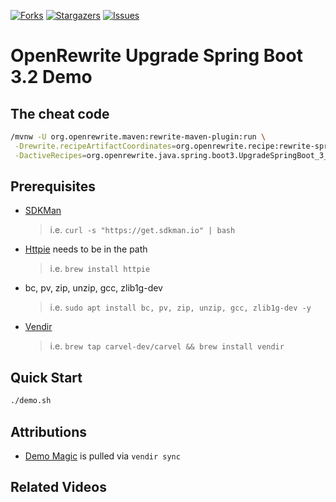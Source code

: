 [![Forks][forks-shield]][forks-url]
[![Stargazers][stars-shield]][stars-url]
[![Issues][issues-shield]][issues-url]

# OpenRewrite Upgrade Spring Boot 3.2 Demo

## The cheat code

```bash
/mvnw -U org.openrewrite.maven:rewrite-maven-plugin:run \
 -Drewrite.recipeArtifactCoordinates=org.openrewrite.recipe:rewrite-spring:LATEST \
 -DactiveRecipes=org.openrewrite.java.spring.boot3.UpgradeSpringBoot_3_2
```

## Prerequisites
- [SDKMan](https://sdkman.io/install)
  > i.e. `curl -s "https://get.sdkman.io" | bash`
- [Httpie](https://httpie.io/) needs to be in the path
  > i.e. `brew install httpie`
- bc, pv, zip, unzip, gcc, zlib1g-dev
  > i.e. `sudo apt install bc, pv, zip, unzip, gcc, zlib1g-dev -y`
- [Vendir](https://carvel.dev/vendir/)
  > i.e. `brew tap carvel-dev/carvel && brew install vendir`

## Quick Start
```bash
./demo.sh
```

## Attributions
- [Demo Magic](https://github.com/paxtonhare/demo-magic) is pulled via `vendir sync`

## Related Videos

<!-- MARKDOWN LINKS & IMAGES -->
<!-- https://www.markdownguide.org/basic-syntax/#reference-style-links -->
[forks-shield]: https://img.shields.io/github/forks/dashaun/openrewrite-upgradespringboot_3_1.svg?style=for-the-badge
[forks-url]: https://github.com/dashaun/openrewrite-upgradespringboot_3_1/forks
[stars-shield]: https://img.shields.io/github/stars/dashaun/openrewrite-upgradespringboot_3_1.svg?style=for-the-badge
[stars-url]: https://github.com/dashaun/openrewrite-upgradespringboot_3_1/stargazers
[issues-shield]: https://img.shields.io/github/issues/dashaun/openrewrite-upgradespringboot_3_1.svg?style=for-the-badge
[issues-url]: https://github.com/dashaun/openrewrite-upgradespringboot_3_1/issues
